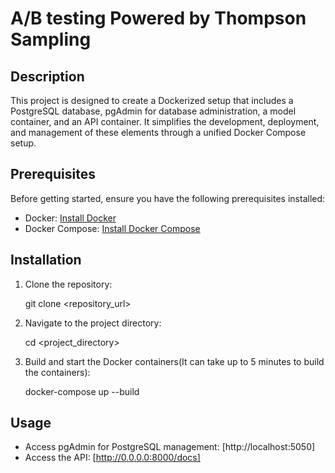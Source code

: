 # A/B testing Powered by Thompson Sampling


## Description

This project is designed to create a Dockerized setup that includes a PostgreSQL database, pgAdmin for database administration, a model container, and an API container. It simplifies the development, deployment, and management of these elements through a unified Docker Compose setup.

## Prerequisites

Before getting started, ensure you have the following prerequisites installed:

- Docker: [Install Docker](https://docs.docker.com/get-docker/)
- Docker Compose: [Install Docker Compose](https://docs.docker.com/compose/install/)

## Installation

1. Clone the repository:
   
   git clone <repository_url>
   
2. Navigate to the project directory:
   
   cd <project_directory>
   

3. Build and start the Docker containers(It can take up to 5 minutes to build the containers):
   
   docker-compose up --build

   

## Usage

- Access pgAdmin for PostgreSQL management: [http://localhost:5050]
- Access the API: [http://0.0.0.0:8000/docs]   
